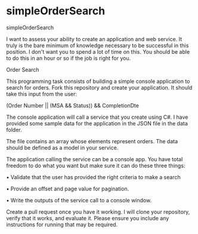 # simpleOrderSearch
simpleOrderSearch


I want to assess your ability to create an application and web service. It truly is the bare minimum of knowledge necessary to be successful in this position. I don't want you to spend a lot of time on this. You should be able to do this in an hour or so if the job is right for you.

Order Search

This programming task consists of building a simple console application to search for orders. Fork this repository and create your application. It should take this input from the user:

(Order Number || (MSA && Status)) && CompletionDte

The console application will call a service that you create using C#. I have provided some sample data for the application in the JSON file in the data folder.



The file contains an array whose elements represent orders. The data should be defined as a model in your service.

The application calling the service can be a console app. You have total freedom to do what you want but make sure it can do these three things:

• Validate that the user has provided the right criteria to make a search

• Provide an offset and page value for pagination.

• Write the outputs of the service call to a console window. 

Create a pull request once you have it working. I will clone your repository, verify that it works, and evaluate it. Please ensure you include any instructions for running that may be required. 
